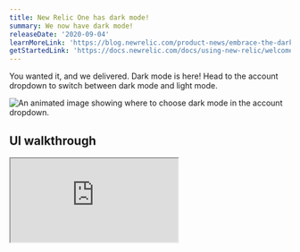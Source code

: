 ```yaml
---
title: New Relic One has dark mode!
summary: We now have dark mode!
releaseDate: '2020-09-04'
learnMoreLink: 'https://blog.newrelic.com/product-news/embrace-the-dark-mode/'
getStartedLink: 'https://docs.newrelic.com/docs/using-new-relic/welcome-new-relic/get-started/view-our-ui-dark-mode'
---
```


You wanted it, and we delivered. Dark mode is here! Head to the account dropdown to switch between dark mode and light mode.

![An animated image showing where to choose dark mode in the account dropdown.](/images/dark-mode-example.gif 'Set dark mode theme in your account dropdown.')

## UI walkthrough

<iframe
  src="https://fast.wistia.net/embed/iframe/ej8rjucux9?videoFoam=true"
  title="Check Out New Relic One Video"
/>
